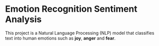 # Emotion Recognition Sentiment Analysis

This project is a Natural Language Processing (NLP) model that classifies text into human emotions such as **joy**, **anger** and **fear**. 
